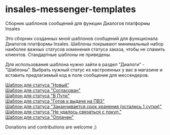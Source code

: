 # insales-messenger-templates
Сборник шаблонов сообщений для функции Диалогов платформы Insales

Это сборник созданных мной шаблонов сообщений для функционала Диалогов платформы Insales. Шаблоны покрывают минимальный набор наиболее важных статусов изменения статуса заказа, чтобы не спамить клиентов. Стандартные шаблоны не приведены.

Для использования шаблона нужно зайти в раздел "Диалоги" - "Шаблоны". Выбрать нужный статус из настроенных у вас в магазине и вставить предлагаемый код в поле сообщения для мессендеров.

[Шаблон для статуса "Новый"](new.md)  
[Шаблон для статуса "Согласован"](confirmed.md)  
[Шаблон для статуса "В Пути"](sent.md)  
[Шаблон для статуса "Готов к выдаче на ПВЗ"](atpvz.md)  
[Шаблон для статуса "Заканчивается срок хранения (остались 1 сутки)"](1dayleft.md)  
[Шаблон для статуса "Не удалось связаться с покуп."](cantreachclient.md)  
[Шаблон для статуса "Оплачен"](paid.md)  

Donations and contributions are welcome ;)
